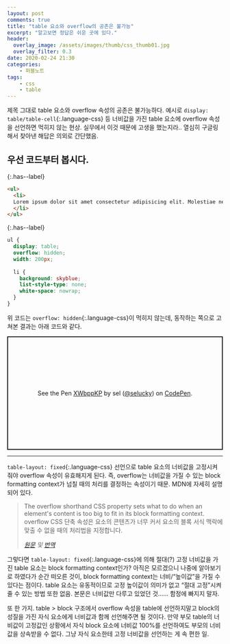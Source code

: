 ```yaml
---
layout: post
comments: true
title: "table 요소와 overflow의 공존은 불가능"
excerpt: "알고보면 정답은 쉬운 곳에 있다."
header:
  overlay_image: /assets/images/thumb/css_thumb01.jpg
  overlay_filter: 0.3
date: 2020-02-24 21:30
categories:
    - 퍼블노트
tags:
    - css
    - table
---
```

제목 그대로 table 요소와 overflow 속성의 공존은 불가능하다. 예시로 ```display: table/table-cell```{:.language-css} 등 너비값을 가진 table 요소에 overflow 속성을 선언하면 먹히지 않는 현상. 실무에서 이것 때문에 고생을 했는지라.. 열심히 구글링해서 찾아낸 해답은 의외로 간단했음.

## 우선 코드부터 봅시다.

{:.has--label}
```html
<ul>
  <li>
  Lorem ipsum dolor sit amet consectetur adipisicing elit. Molestiae neque necessitatibus sint quo autem, accusamus possimus fugit laudantium laboriosam nemo minus hic repudiandae voluptatibus quam cumque. Laudantium magni tenetur nemo?
  </li>
</ul>
```

{:.has--label}
```scss
ul {
  display: table;
  overflow: hidden;
  width: 200px;
  
  li {
    background: skyblue;
    list-style-type: none;
    white-space: nowrap;
  }
}
```
위 코드는 ```overflow: hidden```{:.language-css}이 먹히지 않는데, 동작하는 쪽으로 고쳐본 결과는 아래 코드와 같다.

<p class="codepen" data-height="265" data-theme-id="default" data-default-tab="html,result" data-user="selucky" data-slug-hash="XWbppKP" style="height: 265px; box-sizing: border-box; display: flex; align-items: center; justify-content: center; border: 2px solid; margin: 1em 0; padding: 1em;" data-pen-title="XWbppKP">
  <span>See the Pen <a href="https://codepen.io/selucky/pen/XWbppKP">
  XWbppKP</a> by sel (<a href="https://codepen.io/selucky">@selucky</a>)
  on <a href="https://codepen.io">CodePen</a>.</span>
</p>
<script async src="https://static.codepen.io/assets/embed/ei.js"></script>

---

```table-layout: fixed```{:.language-css} 선언으로 table 요소의 너비값을 고정시켜줘야 overflow 속성이 유효해지게 된다. 즉, overflow는 너비값을 가질 수 있는 block formatting context가 넘칠 때의 처리를 결정하는 속성이기 때문. MDN에 자세히 설명되어 있다.

> The overflow shorthand CSS property sets what to do when an element&apos;s content is too big to fit in its block formatting context.
> overflow CSS 단축 속성은 요소의 콘텐츠가 너무 커서 요소의 블록 서식 맥락에 맞출 수 없을 때의 처리법을 지정합니다.
> 
> <cite><a href="https://developer.mozilla.org/en-US/docs/Web/CSS/overflow" target="_blank" title="새창열림" class="bu-link2">원문</a> 및 <a href="https://developer.mozilla.org/ko/docs/Web/CSS/overflow" target="_blank" title="새창열림" class="bu-link2">번역</a></cite>

그렇다면 ```table-layout: fixed```{:.language-css}에 의해 절대(?) 고정 너비값을 가진 table 요소는 block formatting context인가? 아직은 모르겠으니 나중에 알아보기로 하였다가 순간 떠오른 것이, block formatting context는 너비/&ldquo;높이값&rdquo;을 가질 수 있다는 점이다. table 요소는 유동적이므로 고정 높이값이 의미가 없고 &ldquo;절대 고정&rdquo;시켜줄 수 있는 방법 또한 없음. 본문은 너비값만 다루고 있었던 것...... 함정에 빠지지 말자.

또 한 가지. table &gt; block 구조에서 overflow 속성을 table에 선언하지말고 block의 성질을 가진 자식 요소에게 너비값과 함께 선언해주면 될 것이다. 만약 부모 table의 너비값이 고정값인 상황에서 자식 block 요소에 너비값 100%를 선언하여도 부모의 너비값을 상속받을 수 없다. 그냥 자식 요소한테 고정 너비값을 선언하는 게 속 편한 일.